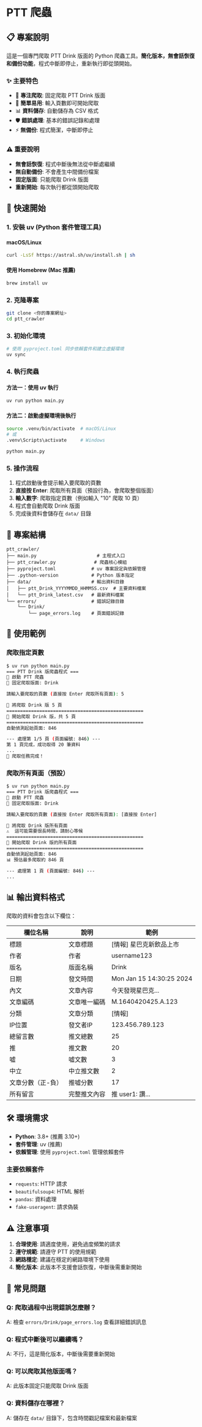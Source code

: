 # PTT 爬蟲

## 📋 專案說明

這是一個專門爬取 PTT Drink 版面的 Python 爬蟲工具。**簡化版本，無會話恢復和備份功能**，程式中斷即停止，重新執行即從頭開始。

### ✨ 主要特色

- 🎯 **專注爬取**: 固定爬取 PTT Drink 版面
- 🚀 **簡單易用**: 輸入頁數即可開始爬取
- 📊 **資料儲存**: 自動儲存為 CSV 格式
- 🛡️ **錯誤處理**: 基本的錯誤記錄和處理
- ⚡ **無備份**: 程式簡潔，中斷即停止

### ⚠️ 重要說明

- **無會話恢復**: 程式中斷後無法從中斷處繼續
- **無自動備份**: 不會產生中間備份檔案
- **固定版面**: 只能爬取 Drink 版面
- **重新開始**: 每次執行都從頭開始爬取

## 🚀 快速開始

### 1. 安裝 uv (Python 套件管理工具)

#### macOS/Linux
```bash
curl -LsSf https://astral.sh/uv/install.sh | sh
```

#### 使用 Homebrew (Mac 推薦)
```bash
brew install uv
```

### 2. 克隆專案
```bash
git clone <你的專案網址>
cd ptt_crawler
```

### 3. 初始化環境
```bash
# 使用 pyproject.toml 同步依賴套件和建立虛擬環境
uv sync
```

### 4. 執行爬蟲

#### 方法一：使用 uv 執行
```bash
uv run python main.py
```

#### 方法二：啟動虛擬環境後執行
```bash
source .venv/bin/activate  # macOS/Linux
# 或
.venv\Scripts\activate     # Windows

python main.py
```

### 5. 操作流程
1. 程式啟動後會提示輸入要爬取的頁數
2. **直接按 Enter**: 爬取所有頁面（預設行為，會爬取整個版面）
3. **輸入數字**: 爬取指定頁數（例如輸入 "10" 爬取 10 頁）
4. 程式會自動爬取 Drink 版面
5. 完成後資料會儲存在 `data/` 目錄

## 📁 專案結構

```
ptt_crawler/
├── main.py                      # 主程式入口
├── ptt_crawler.py              # 爬蟲核心模組
├── pyproject.toml             # uv 專案設定與依賴管理
├── .python-version            # Python 版本指定
├── data/                      # 輸出資料目錄
│   ├── ptt_Drink_YYYYMMDD_HHMMSS.csv  # 主要資料檔案
│   └── ptt_Drink_latest.csv   # 最新資料檔案
└── errors/                    # 錯誤記錄目錄
    └── Drink/
        └── page_errors.log    # 頁面錯誤記錄
```

## 🎯 使用範例

### 爬取指定頁數
```bash
$ uv run python main.py
=== PTT Drink 版爬蟲程式 ===
🚀 啟動 PTT 爬蟲
🎯 固定爬取版面: Drink

請輸入要爬取的頁數 (直接按 Enter 爬取所有頁面): 5

📝 將爬取 Drink 版 5 頁
==================================================
🌟 開始爬取 Drink 版，共 5 頁
==================================================
自動偵測起始頁面: 846

--- 處理第 1/5 頁 (頁面編號: 846) ---
第 1 頁完成，成功取得 20 筆資料
...
🎉 爬取任務完成！
```

### 爬取所有頁面（預設）
```bash
$ uv run python main.py
=== PTT Drink 版爬蟲程式 ===
🚀 啟動 PTT 爬蟲
🎯 固定爬取版面: Drink

請輸入要爬取的頁數 (直接按 Enter 爬取所有頁面): [直接按 Enter]

📝 將爬取 Drink 版所有頁面
⚠️  這可能需要很長時間，請耐心等候
==================================================
🌟 開始爬取 Drink 版的所有頁面
==================================================
自動偵測起始頁面: 846
📊 預估最多爬取約 846 頁

--- 處理第 1 頁 (頁面編號: 846) ---
...
```

## 📊 輸出資料格式

爬取的資料會包含以下欄位：

| 欄位名稱 | 說明 | 範例 |
|---------|------|------|
| 標題 | 文章標題 | [情報] 星巴克新飲品上市 |
| 作者 | 作者 | username123 |
| 版名 | 版面名稱 | Drink |
| 日期 | 發文時間 | Mon Jan 15 14:30:25 2024 |
| 內文 | 文章內容 | 今天發現星巴克... |
| 文章編碼 | 文章唯一編碼 | M.1640420425.A.123 |
| 分類 | 文章分類 | [情報] |
| IP位置 | 發文者IP | 123.456.789.123 |
| 總留言數 | 推文總數 | 25 |
| 推 | 推文數 | 20 |
| 噓 | 噓文數 | 3 |
| 中立 | 中立推文數 | 2 |
| 文章分數（正-負） | 推噓分數 | 17 |
| 所有留言 | 完整推文內容 | 推 user1: 讚...|

## 🛠️ 環境需求

- **Python**: 3.8+ (推薦 3.10+)
- **套件管理**: uv (推薦)
- **依賴管理**: 使用 `pyproject.toml` 管理依賴套件

### 主要依賴套件
- `requests`: HTTP 請求
- `beautifulsoup4`: HTML 解析
- `pandas`: 資料處理
- `fake-useragent`: 請求偽裝

## ⚠️ 注意事項

1. **合理使用**: 請適度使用，避免過度頻繁的請求
2. **遵守規範**: 請遵守 PTT 的使用規範
3. **網路穩定**: 建議在穩定的網路環境下使用
4. **簡化版本**: 此版本不支援會話恢復，中斷後需重新開始

## 🐛 常見問題

### Q: 爬取過程中出現錯誤怎麼辦？
A: 檢查 `errors/Drink/page_errors.log` 查看詳細錯誤訊息

### Q: 程式中斷後可以繼續嗎？
A: 不行，這是簡化版本，中斷後需要重新開始

### Q: 可以爬取其他版面嗎？
A: 此版本固定只能爬取 Drink 版面

### Q: 資料儲存在哪裡？
A: 儲存在 `data/` 目錄下，包含時間戳記檔案和最新檔案
